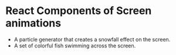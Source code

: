 # React Components of Screen animations

- A particle generator that creates a snowfall effect on the screen.
- A set of colorful fish swimming across the screen.